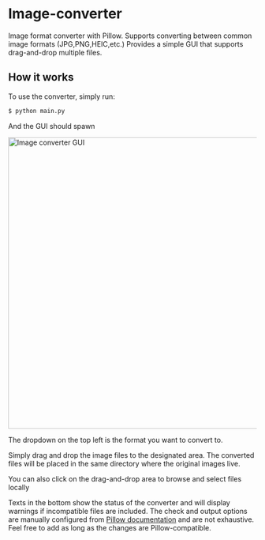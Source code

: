 # Image-converter
Image format converter with Pillow. Supports converting between common image formats (JPG,PNG,HEIC,etc.) Provides a simple GUI that supports drag-and-drop multiple files.

## How it works
To use the converter, simply run:

```bash
$ python main.py
```

And the GUI should spawn

<img width="590" alt="Image converter GUI" src="https://user-images.githubusercontent.com/49133332/202079387-90451913-2a51-4679-9bbe-5b4d49dbbb23.png">

The dropdown on the top left is the format you want to convert to. 

Simply drag and drop the image files to the designated area. The converted files will be placed in the same directory where the original images live. 

You can also click on the drag-and-drop area to browse and select files locally 

Texts in the bottom show the status of the converter and will display warnings if incompatible files are included. The check and output options are manually configured from [Pillow documentation](https://pillow.readthedocs.io/en/stable/handbook/image-file-formats.html) and are not exhaustive. Feel free to add as long as the changes are Pillow-compatible.
